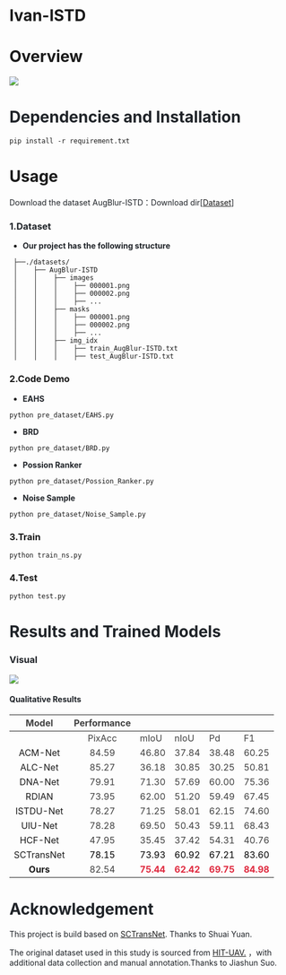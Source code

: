 # Ivan-ISTD
# Overview
![](https://cdn.nlark.com/yuque/0/2025/png/50405538/1760256985485-17b52b81-f596-4b96-956e-6f5df14a895c.png?x-oss-process=image%2Fformat%2Cwebp)
# <font style="color:rgb(31, 35, 40);">Dependencies and Installation</font>
```plain
pip install -r requirement.txt
```

# Usage
<font style="color:rgb(31, 35, 40);">Download the dataset AugBlur-ISTD：Download dir[</font>[Dataset](https://pan.baidu.com/s/1t1_TwM3-Ozadu3R6eBh3rA?pwd=gi4c)<font style="color:rgb(31, 35, 40);">]</font>

### <font style="color:rgb(31, 35, 40);">1.Dataset</font>
+ **<font style="color:rgb(31, 35, 40);">Our project has the following structure</font>**

```plain
 ├──./datasets/
 │    ├── AugBlur-ISTD
 │    │    ├── images
 │    │    │    ├── 000001.png
 │    │    │    ├── 000002.png
 │    │    │    ├── ...
 │    │    ├── masks
 │    │    │    ├── 000001.png
 │    │    │    ├── 000002.png
 │    │    │    ├── ...
 │    │    ├── img_idx
 │    │    │    ├── train_AugBlur-ISTD.txt
 │    │    │    ├── test_AugBlur-ISTD.txt
```

### 2.Code Demo
+ **<font style="color:rgb(31, 35, 40);">EAHS</font>**

```plain
python pre_dataset/EAHS.py
```

+ **<font style="color:rgb(31, 35, 40);">BRD</font>**

```plain
python pre_dataset/BRD.py
```

+ **<font style="color:rgb(31, 35, 40);">Possion Ranker</font>**

```plain
python pre_dataset/Possion_Ranker.py
```

+ **<font style="color:rgb(31, 35, 40);">Noise Sample</font>**

```plain
python pre_dataset/Noise_Sample.py
```

### 3.Train
```plain
python train_ns.py
```

### 4.Test
```plain
python test.py
```



# <font style="color:rgb(31, 35, 40);">Results and Trained Models</font>
### <font style="color:rgb(31, 35, 40);">Visual</font>
![](https://cdn.nlark.com/yuque/0/2025/png/50405538/1743506123471-92ed2472-74c5-4f1c-b319-fc4622ef7191.png)

#### <font style="color:rgb(31, 35, 40);">Qualitative Results</font>
| <font style="color:rgb(64, 64, 64);">Model</font> | <font style="color:rgb(64, 64, 64);">Performance</font> | | | | |
| :---: | :---: | --- | --- | --- | --- |
| | <font style="color:rgb(64, 64, 64);">PixAcc</font> | <font style="color:rgb(64, 64, 64);">mIoU</font> | <font style="color:rgb(64, 64, 64);">nIoU</font> | <font style="color:rgb(64, 64, 64);">Pd</font> | <font style="color:rgb(64, 64, 64);">F1</font> |
| ACM-Net  | <font style="color:rgb(64, 64, 64);">84.59</font> | <font style="color:rgb(64, 64, 64);">46.80</font> | <font style="color:rgb(64, 64, 64);">37.84</font> | <font style="color:rgb(64, 64, 64);">38.48</font> | <font style="color:rgb(64, 64, 64);">60.25</font> |
| ALC-Net | <font style="color:rgb(64, 64, 64);">85.27</font> | <font style="color:rgb(64, 64, 64);">36.18</font> | <font style="color:rgb(64, 64, 64);">30.85</font> | <font style="color:rgb(64, 64, 64);">30.25</font> | <font style="color:rgb(64, 64, 64);">50.81</font> |
| DNA-Net | <font style="color:rgb(64, 64, 64);">79.91</font> | <font style="color:rgb(64, 64, 64);">71.30</font> | <font style="color:rgb(64, 64, 64);">57.69</font> | <font style="color:rgb(64, 64, 64);">60.00</font> | <font style="color:rgb(64, 64, 64);">75.36</font> |
| RDIAN | <font style="color:rgb(64, 64, 64);">73.95</font> | <font style="color:rgb(64, 64, 64);">62.00</font> | <font style="color:rgb(64, 64, 64);">51.20</font> | <font style="color:rgb(64, 64, 64);">59.49</font> | <font style="color:rgb(64, 64, 64);">67.45</font> |
| ISTDU-Net | <font style="color:rgb(64, 64, 64);">78.27</font> | <font style="color:rgb(64, 64, 64);">71.25</font> | <font style="color:rgb(64, 64, 64);">58.01</font> | <font style="color:rgb(64, 64, 64);">62.15</font> | <font style="color:rgb(64, 64, 64);">74.60</font> |
| UIU-Net | <font style="color:rgb(64, 64, 64);">78.28</font> | <font style="color:rgb(64, 64, 64);">69.50</font> | <font style="color:rgb(64, 64, 64);">50.43</font> | <font style="color:rgb(64, 64, 64);">59.11</font> | <font style="color:rgb(64, 64, 64);">68.43</font> |
| HCF-Net | <font style="color:rgb(64, 64, 64);">47.95</font> | <font style="color:rgb(64, 64, 64);">35.45</font> | <font style="color:rgb(64, 64, 64);">37.42</font> | <font style="color:rgb(64, 64, 64);">54.31</font> | <font style="color:rgb(64, 64, 64);">40.76</font> |
| SCTransNet | <font style="color:#000000;">78.15</font> | <font style="color:#000000;">73.93</font> | <font style="color:#000000;">60.92</font> | <font style="color:#000000;">67.21</font> | <font style="color:#000000;">83.60</font> |
| **Ours** | <font style="color:rgb(64, 64, 64);">82.54</font> | **<font style="color:#DF2A3F;">75.44</font>** | **<font style="color:#DF2A3F;">62.42</font>** | **<font style="color:#DF2A3F;">69.75</font>** | **<font style="color:#DF2A3F;">84.98</font>** |




# <font style="color:rgb(31, 35, 40);">Acknowledgement</font>
<font style="color:rgb(31, 35, 40);">This project is build based on</font><font style="color:rgb(31, 35, 40);"> </font>[SCTransNet](https://github.com/xdFai/SCTransNet)<font style="color:rgb(31, 35, 40);">. Thanks to Shuai Yuan.</font>

<font style="color:rgb(31, 35, 40);">The original dataset used in this study is sourced from </font>[HIT-UAV.](https://github.com/suojiashun/HIT-UAV-Infrared-Thermal-Dataset)<font style="color:rgb(31, 35, 40);"> ，with additional data collection and manual annotation.Thanks to Jiashun Suo.</font>



